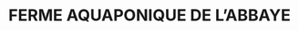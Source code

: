 ---
title: "FERME AQUAPONIQUE DE L’ABBAYE"
url: /chaumousey/ferme-aquaponique-de-labbaye/
shop: ferme
---